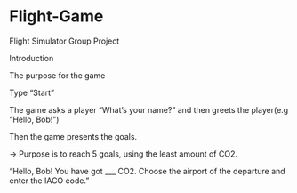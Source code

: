 # Flight-Game
Flight Simulator Group Project


Introduction  
 
 
The purpose for the game 
 
 
Type “Start” 
 
 
The game asks a player “What’s your name?” and then greets the player(e.g “Hello, Bob!”) 
 
 
Then the game presents the goals.  
 
 
 -> Purpose is to reach 5 goals, using the least amount of CO2. 
 
 
“Hello, Bob! You have got ___ CO2. Choose the airport of the departure and enter the IACO code.” 
 
 
